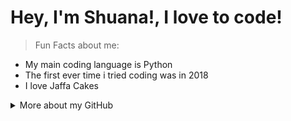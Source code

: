 # Hey, I'm Shuana!, I love to code!

> Fun Facts about me:
- My main coding language is Python
- The first ever time i tried coding was in 2018
- I love Jaffa Cakes

<details>
<summary>More about my GitHub</summary>
![shuanaongithub's github stats](https://github-readme-stats.vercel.app/api?username=shuanaongithub&theme=vue&show_icons=true)
</details>
